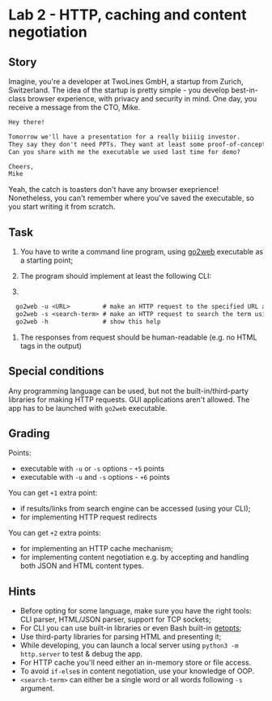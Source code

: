 # Lab 2 - HTTP, caching and content negotiation

## Story

Imagine, you're a developer at TwoLines GmbH, a startup from Zurich, Switzerland. The idea of the startup is pretty simple - you develop best-in-class browser experience, with privacy and security in mind. One day, you receive a message from the CTO, Mike.

```txt
Hey there!

Tomorrow we'll have a presentation for a really biiiig investor.
They say they don't need PPTs. They want at least some proof-of-concept for secure browsers for their toasters.
Can you share with me the executable we used last time for demo?

Cheers,
Mike
```

Yeah, the catch is toasters don't have any browser exeprience!
Nonetheless, you can't remember where you've saved the executable, so you start writing it from scratch.

## Task

1. You have to write a command line program, using [go2web](go2web) executable as a starting point;

2. The program should implement at least the following CLI:
  
3. 

```txt
  go2web -u <URL>         # make an HTTP request to the specified URL and print the response
  go2web -s <search-term> # make an HTTP request to search the term using your favorite search engine and print top 10 results
  go2web -h               # show this help
  ```

1. The responses from request should be human-readable (e.g. no HTML tags in the output)

## Special conditions

Any programming language can be used, but not the built-in/third-party libraries for making HTTP requests. GUI applications aren't allowed. The app has to be launched with `go2web` executable.

## Grading

Points:

- executable with `-u` or `-s` options - `+5` points
- executable with `-u` and `-s` options - `+6` points

You can get `+1` extra point:

- if results/links from search engine can be accessed (using your CLI);
- for implementing HTTP request redirects

You can get `+2` extra points:

- for implementing an HTTP cache mechanism;
- for implementing content negotiation e.g. by accepting and handling both JSON and HTML content types.

## Hints

- Before opting for some language, make sure you have the right tools: CLI parser, HTML/JSON parser, support for TCP sockets;
- For CLI you can use built-in libraries or even Bash built-in [getopts](https://wiki.bash-hackers.org/howto/getopts_tutorial);
- Use third-party libraries for parsing HTML and presenting it;
- While developing, you can launch a local server using `python3 -m http.server` to test & debug the app.
- For HTTP cache you'll need either an in-memory store or file access.
- To avoid `if-else`s in content negotiation, use your knowledge of OOP.
- `<search-term>` can either be a single word or all words following `-s` argument.
